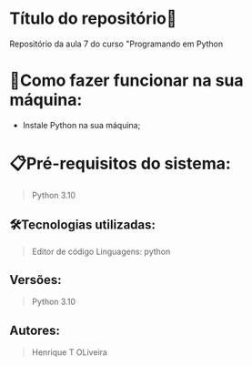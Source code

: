 # Título do repositório🚀

Repositório da aula 7 do curso "Programando em Python

# 🔌Como fazer funcionar na sua máquina:

- Instale Python na sua máquina;

# 📋Pré-requisitos do sistema:

> Python 3.10 

## 🛠️Tecnologias utilizadas:

> Editor de código
Linguagens: python

## Versões:

> Python 3.10
> 

## Autores:

> Henrique T OLiveira
>
